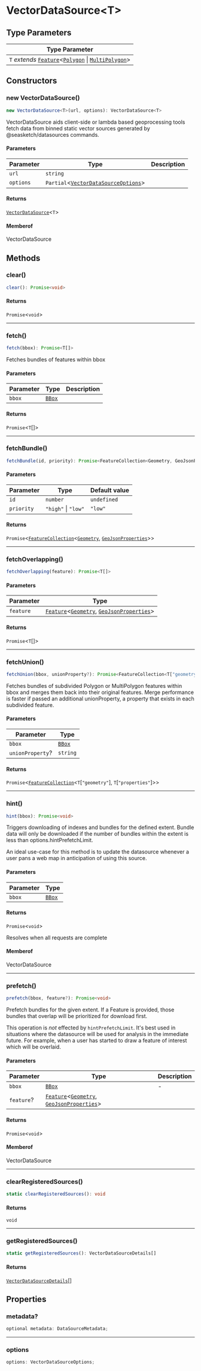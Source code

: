 # VectorDataSource\<T\>

## Type Parameters

| Type Parameter |
| ------ |
| `T` *extends* [`Feature`](../interfaces/Feature.md)\<[`Polygon`](../interfaces/Polygon.md) \| [`MultiPolygon`](../interfaces/MultiPolygon.md)\> |

## Constructors

### new VectorDataSource()

```ts
new VectorDataSource<T>(url, options): VectorDataSource<T>
```

VectorDataSource aids client-side or lambda based geoprocessing tools fetch
data from binned static vector sources generated by @seasketch/datasources
commands.

#### Parameters

| Parameter | Type | Description |
| ------ | ------ | ------ |
| `url` | `string` |  |
| `options` | `Partial`\<[`VectorDataSourceOptions`](../interfaces/VectorDataSourceOptions.md)\> |  |

#### Returns

[`VectorDataSource`](VectorDataSource.md)\<`T`\>

#### Memberof

VectorDataSource

## Methods

### clear()

```ts
clear(): Promise<void>
```

#### Returns

`Promise`\<`void`\>

***

### fetch()

```ts
fetch(bbox): Promise<T[]>
```

Fetches bundles of features within bbox

#### Parameters

| Parameter | Type | Description |
| ------ | ------ | ------ |
| `bbox` | [`BBox`](../type-aliases/BBox.md) |  |

#### Returns

`Promise`\<`T`[]\>

***

### fetchBundle()

```ts
fetchBundle(id, priority): Promise<FeatureCollection<Geometry, GeoJsonProperties>>
```

#### Parameters

| Parameter | Type | Default value |
| ------ | ------ | ------ |
| `id` | `number` | `undefined` |
| `priority` | `"high"` \| `"low"` | `"low"` |

#### Returns

`Promise`\<[`FeatureCollection`](../interfaces/FeatureCollection.md)\<[`Geometry`](../type-aliases/Geometry.md), [`GeoJsonProperties`](../type-aliases/GeoJsonProperties.md)\>\>

***

### fetchOverlapping()

```ts
fetchOverlapping(feature): Promise<T[]>
```

#### Parameters

| Parameter | Type |
| ------ | ------ |
| `feature` | [`Feature`](../interfaces/Feature.md)\<[`Geometry`](../type-aliases/Geometry.md), [`GeoJsonProperties`](../type-aliases/GeoJsonProperties.md)\> |

#### Returns

`Promise`\<`T`[]\>

***

### fetchUnion()

```ts
fetchUnion(bbox, unionProperty?): Promise<FeatureCollection<T["geometry"], T["properties"]>>
```

Fetches bundles of subdivided Polygon or MultiPolygon features within bbox and merges
them back into their original features.  Merge performance is faster if passed an
additional unionProperty, a property that exists in each subdivided feature.

#### Parameters

| Parameter | Type |
| ------ | ------ |
| `bbox` | [`BBox`](../type-aliases/BBox.md) |
| `unionProperty`? | `string` |

#### Returns

`Promise`\<[`FeatureCollection`](../interfaces/FeatureCollection.md)\<`T`\[`"geometry"`\], `T`\[`"properties"`\]\>\>

***

### hint()

```ts
hint(bbox): Promise<void>
```

Triggers downloading of indexes and bundles for the defined extent. Bundle
data will only be downloaded if the number of bundles within the extent is
less than options.hintPrefetchLimit.

An ideal use-case for this method is to update the datasource whenever a
user pans a web map in anticipation of using this source.

#### Parameters

| Parameter | Type |
| ------ | ------ |
| `bbox` | [`BBox`](../type-aliases/BBox.md) |

#### Returns

`Promise`\<`void`\>

Resolves when all requests are complete

#### Memberof

VectorDataSource

***

### prefetch()

```ts
prefetch(bbox, feature?): Promise<void>
```

Prefetch bundles for the given extent. If a Feature is provided, those
bundles that overlap will be prioritized for download first.

This operation is *not* effected by `hintPrefetchLimit`. It's best used in
situations where the datasource will be used for analysis in the immediate
future. For example, when a user has started to draw a feature of interest
which will be overlaid.

#### Parameters

| Parameter | Type | Description |
| ------ | ------ | ------ |
| `bbox` | [`BBox`](../type-aliases/BBox.md) | - |
| `feature`? | [`Feature`](../interfaces/Feature.md)\<[`Geometry`](../type-aliases/Geometry.md), [`GeoJsonProperties`](../type-aliases/GeoJsonProperties.md)\> |  |

#### Returns

`Promise`\<`void`\>

#### Memberof

VectorDataSource

***

### clearRegisteredSources()

```ts
static clearRegisteredSources(): void
```

#### Returns

`void`

***

### getRegisteredSources()

```ts
static getRegisteredSources(): VectorDataSourceDetails[]
```

#### Returns

[`VectorDataSourceDetails`](../interfaces/VectorDataSourceDetails.md)[]

## Properties

### metadata?

```ts
optional metadata: DataSourceMetadata;
```

***

### options

```ts
options: VectorDataSourceOptions;
```
